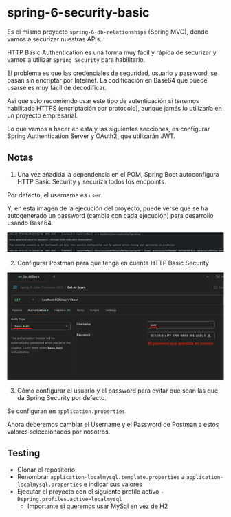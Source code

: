 # spring-6-security-basic

Es el mismo proyecto `spring-6-db-relationships` (Spring MVC), donde vamos a securizar nuestras APIs.

HTTP Basic Authentication es una forma muy fácil y rápida de securizar y vamos a utilizar `Spring Security` para habilitarlo.

El problema es que las credenciales de seguridad, usuario y password, se pasan sin encriptar por Internet. La codificación en Base64 que puede usarse es muy fácil de decodificar.

Así que solo recomiendo usar este tipo de autenticación si tenemos habilitado HTTPS (encriptación por protocolo), aunque jamás lo utilizaría en un proyecto empresarial.

Lo que vamos a hacer en esta y las siguientes secciones, es configurar Spring Authentication Server y OAuth2, que utilizarán JWT.

## Notas

1. Una vez añadida la dependencia en el POM, Spring Boot autoconfigura HTTP Basic Security y securiza todos los endpoints.

Por defecto, el username es `user`.

Y, en esta imagen de la ejecución del proyecto, puede verse que se ha autogenerado un password (cambia con cada ejecución) para desarrollo usando Base64.

![alt Basic Authentication](../images/13-SpringSecurity-Basic-Authentication.png)

2. Configurar Postman para que tenga en cuenta HTTP Basic Security

![alt Basic Authentication](../images/14-Postman-Basic-Auth.png)

3. Cómo configurar el usuario y el password para evitar que sean las que da Spring Security por defecto.

Se configuran en `application.properties`.

Ahora deberemos cambiar el Username y el Password de Postman a estos valores seleccionados por nosotros.

## Testing

- Clonar el repositorio
- Renombrar `application-localmysql.template.properties` a `application-localmysql.properties` e indicar sus valores
- Ejecutar el proyecto con el siguiente profile activo `-Dspring.profiles.active=localmysql`
  - Importante si queremos usar MySql en vez de H2